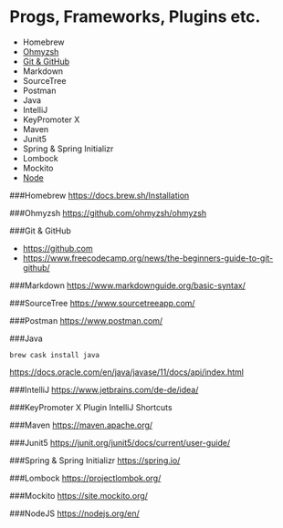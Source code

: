 # Progs, Frameworks, Plugins etc.

* Homebrew
* [Ohmyzsh](###Ohmyzsh)
* [Git & GitHub](###Git-&-GitHub)
* Markdown
* SourceTree
* Postman
* Java
* IntelliJ
* KeyPromoter X
* Maven
* Junit5
* Spring & Spring Initializr
* Lombock
* Mockito
* [Node](###Node)




###Homebrew
https://docs.brew.sh/Installation

###Ohmyzsh
https://github.com/ohmyzsh/ohmyzsh

###Git & GitHub
+ https://github.com
+ https://www.freecodecamp.org/news/the-beginners-guide-to-git-github/

###Markdown
https://www.markdownguide.org/basic-syntax/

###SourceTree
https://www.sourcetreeapp.com/

###Postman
https://www.postman.com/

###Java
```
brew cask install java

```
https://docs.oracle.com/en/java/javase/11/docs/api/index.html


###IntelliJ
https://www.jetbrains.com/de-de/idea/

###KeyPromoter X
 Plugin IntelliJ Shortcuts
 
###Maven
https://maven.apache.org/


###Junit5
https://junit.org/junit5/docs/current/user-guide/


###Spring & Spring Initializr
https://spring.io/


###Lombock
https://projectlombok.org/



###Mockito
https://site.mockito.org/

###NodeJS
https://nodejs.org/en/
